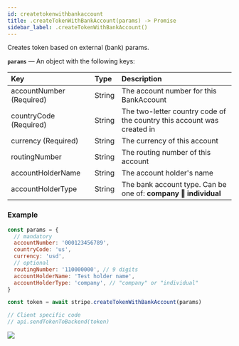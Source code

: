 ```yaml
---
id: createtokenwithbankaccount
title: .createTokenWithBankAccount(params) -> Promise
sidebar_label: .createTokenWithBankAccount()
---
```


Creates token based on external \(bank\) params.

**`params`** — An object with the following keys:

| Key | Type | Description |
| :--- | :--- | :--- |
| accountNumber \(Required\) | String | The account number for this BankAccount |
| countryCode \(Required\) | String | The two-letter country code of the country this account was created in |
| currency \(Required\) | String | The currency of this account |
| routingNumber | String | The routing number of this account |
| accountHolderName | String | The account holder's name |
| accountHolderType | String | The bank account type. Can be one of: **company ‖ individual** |

### Example

```js
const params = {
  // mandatory
  accountNumber: '000123456789',
  countryCode: 'us',
  currency: 'usd',
  // optional
  routingNumber: '110000000', // 9 digits
  accountHolderName: 'Test holder name',
  accountHolderType: 'company', // "company" or "individual"
}

const token = await stripe.createTokenWithBankAccount(params)

// Client specific code
// api.sendTokenToBackend(token)
```

![](https://cloud.githubusercontent.com/assets/1286226/26419755/6c801f06-40c9-11e7-972e-521850eda2ef.gif)
